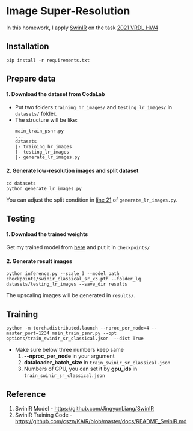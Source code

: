 # Image  Super-Resolution

In this homework, I apply [SwinIR](https://arxiv.org/abs/2108.10257) on the task [2021 VRDL HW4](https://codalab.lisn.upsaclay.fr/competitions/622?secret_key=4e06d660-cd84-429c-971b-79d15f78d400)


## Installation

```
pip install -r requirements.txt
```

## Prepare data
#### 1. Download the dataset from CodaLab

* Put two folders `training_hr_images/` and `testing_lr_images/` in `datasets/` folder.
* The structure will be like: 
  ```
  main_train_psnr.py
  ...
  datasets
  |- training_hr_images
  |- testing_lr_images
  |- generate_lr_images.py
  ```
#### 2. Generate low-resolution images and split dataset
```
cd datasets
python generate_lr_images.py
```
You can adjust the split condition in [line 21](https://github.com/tina-1007/Image-Super-Resolution/blob/0371c285a075bdab7adecc658a19a3de599404b0/datasets/generate_lr_images.py#L21) of `generate_lr_images.py`.

## Testing
#### 1. Download the trained weights 
Get my trained model from [here](https://drive.google.com/file/d/1zYvwOylTeCwhq_wGL7mvUoFQ0X7v4kxK/view?usp=sharing) and put it in `checkpoints/`

#### 2. Generate result images
``` 
python inference.py --scale 3 --model_path checkpoints/swinir_classical_sr_x3.pth --folder_lq datasets/testing_lr_images --save_dir results
```
The upscaling images will be generated in `results/`.

## Training
```
python -m torch.distributed.launch --nproc_per_node=4 --master_port=1234 main_train_psnr.py --opt options/train_swinir_sr_classical.json  --dist True
```
* Make sure below three numbers keep same
  1. **--nproc_per_node** in your argument
  2. **dataloader_batch_size** in `train_swinir_sr_classical.json`
  3. Numbers of GPU, you can set it by **gpu_ids** in `train_swinir_sr_classical.json`

## Reference

1. SwinIR Model - https://github.com/JingyunLiang/SwinIR
2. SwinIR Training Code - https://github.com/cszn/KAIR/blob/master/docs/README_SwinIR.md
